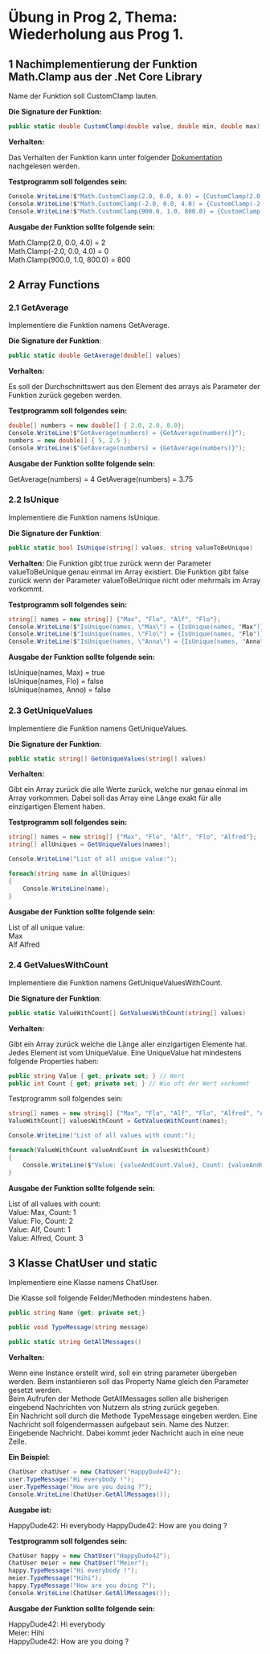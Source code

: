 # Übung in Prog 2, Thema: Wiederholung aus Prog 1.

## 1 Nachimplementierung der Funktion Math.Clamp aus der .Net Core Library

Name der Funktion soll CustomClamp lauten.

**Die Signature der Funktion:**

```C#
public static double CustomClamp(double value, double min, double max)
```

**Verhalten:**

Das Verhalten der Funktion kann unter folgender [Dokumentation](https://docs.microsoft.com/en-us/dotnet/api/system.math.clamp?view=net-5.0#System_Math_Clamp_System_Double_System_Double_System_Double_) nachgelesen werden.

**Testprogramm soll folgendes sein:**

```C#
Console.WriteLine($"Math.CustomClamp(2.0, 0.0, 4.0) = {CustomClamp(2.0, 0.0, 4.0)}");
Console.WriteLine($"Math.CustomClamp(-2.0, 0.0, 4.0) = {CustomClamp(-2.0, 0.0, 4.0)}");
Console.WriteLine($"Math.CustomClamp(900.0, 1.0, 800.0) = {CustomClamp(900.0, 1.0, 800.0)}");
```

**Ausgabe der Funktion sollte folgende sein:**

Math.Clamp(2.0, 0.0, 4.0) = 2  
Math.Clamp(-2.0, 0.0, 4.0) = 0  
Math.Clamp(900.0, 1.0, 800.0) = 800

## 2 Array Functions

### 2.1 GetAverage

Implementiere die Funktion namens GetAverage.

**Die Signature der Funktion**:

```C#
public static double GetAverage(double[] values)
```

**Verhalten:**

Es soll der Durchschnittswert aus den Element des arrays als Parameter der Funktion zurück gegeben werden.

**Testprogramm soll folgendes sein:**

```C#
double[] numbers = new double[] { 2.0, 2.0, 8.0};
Console.WriteLine($"GetAverage(numbers) = {GetAverage(numbers)}");
numbers = new double[] { 5, 2.5 };
Console.WriteLine($"GetAverage(numbers) = {GetAverage(numbers)}");
```

**Ausgabe der Funktion sollte folgende sein:**

GetAverage(numbers) = 4
GetAverage(numbers) = 3.75

### 2.2 IsUnique

Implementiere die Funktion namens IsUnique.

**Die Signature der Funktion**:

```C#
public static bool IsUnique(string[] values, string valueToBeUnique)
```

**Verhalten:**
Die Funktion gibt true zurück wenn der Parameter valueToBeUnique genau einmal im Array existiert.
Die Funktion gibt false zurück wenn der Parameter valueToBeUnique nicht oder mehrmals im Array vorkommt.

**Testprogramm soll folgendes sein:**

```C#
string[] names = new string[] {"Max", "Flo", "Alf", "Flo"};
Console.WriteLine($"IsUnique(names, \"Max\") = {IsUnique(names, "Max")}");
Console.WriteLine($"IsUnique(names, \"Flo\") = {IsUnique(names, "Flo")}");
Console.WriteLine($"IsUnique(names, \"Anna\") = {IsUnique(names, "Anna")}");
```

**Ausgabe der Funktion sollte folgende sein:**

IsUnique(names, Max) = true  
IsUnique(names, Flo) = false  
IsUnique(names, Anno) = false

### 2.3 GetUniqueValues

Implementiere die Funktion namens GetUniqueValues.

**Die Signature der Funktion**:

```C#
public static string[] GetUniqueValues(string[] values)
```

**Verhalten:**

Gibt ein Array zurück die alle Werte zurück, welche nur genau einmal im Array vorkommen. Dabei soll das Array eine Länge exakt für alle einzigartigen Element haben.

**Testprogramm soll folgendes sein:**

```C#
string[] names = new string[] {"Max", "Flo", "Alf", "Flo", "Alfred"};
string[] allUniques = GetUniqueValues(names);

Console.WriteLine("List of all unique value:");

foreach(string name in allUniques)
{
    Console.WriteLine(name);
}

```

**Ausgabe der Funktion sollte folgende sein:**

List of all unique value:  
Max  
Alf
Alfred

### 2.4 GetValuesWithCount

Implementiere die Funktion namens GetUniqueValuesWithCount.

**Die Signature der Funktion**:

```C#
public static ValueWithCount[] GetValuesWithCount(string[] values)
```

**Verhalten:**

Gibt ein Array zurück welche die Länge aller einzigartigen Elemente hat. Jedes Element ist vom UniqueValue. Eine UniqueValue hat mindestens folgende Properties haben:

```C#
public string Value { get; private set; } // Wert
public int Count { get; private set; } // Wie oft der Wert vorkommt
```

Testprogramm soll folgendes sein:

```C#
string[] names = new string[] {"Max", "Flo", "Alf", "Flo", "Alfred", "Alfred", "Alfred"};
ValueWithCount[] valuesWithCount = GetValuesWithCount(names);

Console.WriteLine("List of all values with count:");

foreach(ValueWithCount valueAndCount in valuesWithCount)
{
    Console.WriteLine($"Value: {valueAndCount.Value}, Count: {valueAndCount.Count}");
}
```

**Ausgabe der Funktion sollte folgende sein:**

List of all values with count:  
Value: Max, Count: 1  
Value: Flo, Count: 2  
Value: Alf, Count: 1  
Value: Alfred, Count: 3

## 3 Klasse ChatUser und static

Implementiere eine Klasse namens ChatUser.

Die Klasse soll folgende Felder/Methoden mindestens haben.

```C#
public string Name {get; private set;}

public void TypeMessage(string message)

public static string GetAllMessages()
```

**Verhalten:**  

Wenn eine Instance erstellt wird, soll ein string parameter übergeben werden. Beim instantiieren soll das Property Name gleich den Parameter gesetzt werden.  
Beim Aufrufen der Methode GetAllMessages sollen alle bisherigen eingebend Nachrichten von Nutzern als string zurück gegeben.  
Ein Nachricht soll durch die Methode TypeMessage eingeben werden. Eine Nachricht soll folgendermassen aufgebaut sein.
Name des Nutzer: Eingebende Nachricht. Dabei kommt jeder Nachricht auch in eine neue Zeile.

**Ein Beispiel**:

```C#
ChatUser chatUser = new ChatUser("HappyDude42");
user.TypeMessage("Hi everybody !");
user.TypeMessage("How are you doing ?");
Console.WriteLine(ChatUser.GetAllMessages());
```

**Ausgabe ist:**  

HappyDude42: Hi everybody
HappyDude42: How are you doing ?

**Testprogramm soll folgendes sein:**

```C#
ChatUser happy = new ChatUser("HappyDude42");
ChatUser meier = new ChatUser("Meier");
happy.TypeMessage("Hi everybody !");
meier.TypeMessage("Hihi");
happy.TypeMessage("How are you doing ?");
Console.WriteLine(ChatUser.GetAllMessages());
```

**Ausgabe der Funktion sollte folgende sein:**  

HappyDude42: Hi everybody  
Meier:  Hihi  
HappyDude42: How are you doing ?